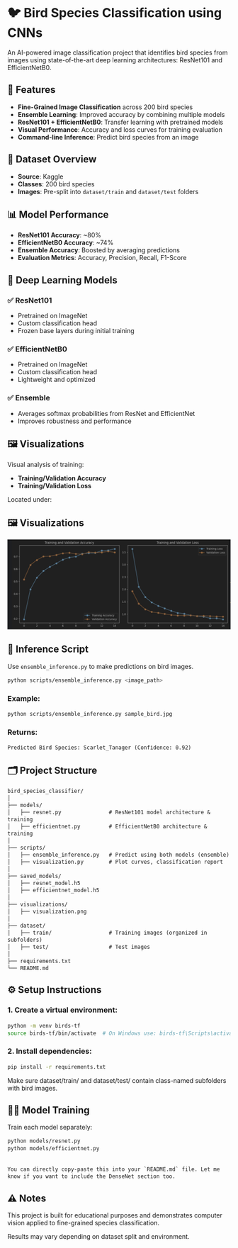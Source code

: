 # 🐦 Bird Species Classification using CNNs

An AI-powered image classification project that identifies bird species from images using state-of-the-art deep learning architectures: ResNet101 and EfficientNetB0.

## 🎯 Features

- **Fine-Grained Image Classification** across 200 bird species
- **Ensemble Learning**: Improved accuracy by combining multiple models
- **ResNet101 + EfficientNetB0**: Transfer learning with pretrained models
- **Visual Performance**: Accuracy and loss curves for training evaluation
- **Command-line Inference**: Predict bird species from an image

## 🐤 Dataset Overview

- **Source**: Kaggle
- **Classes**: 200 bird species
- **Images**: Pre-split into `dataset/train` and `dataset/test` folders

## 📊 Model Performance

- **ResNet101 Accuracy**: ~80%
- **EfficientNetB0 Accuracy**: ~74%
- **Ensemble Accuracy**: Boosted by averaging predictions
- **Evaluation Metrics**: Accuracy, Precision, Recall, F1-Score

## 🧠 Deep Learning Models

### ✅ ResNet101
- Pretrained on ImageNet
- Custom classification head
- Frozen base layers during initial training

### ✅ EfficientNetB0
- Pretrained on ImageNet
- Custom classification head
- Lightweight and optimized

### ✅ Ensemble
- Averages softmax probabilities from ResNet and EfficientNet
- Improves robustness and performance

## 🖼️ Visualizations

Visual analysis of training:

- **Training/Validation Accuracy**
- **Training/Validation Loss**

Located under:
## 🖼️ Visualizations

![Visualizations Curves](visualizations/visualization.png)

## 🧪 Inference Script

Use `ensemble_inference.py` to make predictions on bird images.

```bash
python scripts/ensemble_inference.py <image_path>
```
### Example:
```bash
python scripts/ensemble_inference.py sample_bird.jpg
```

### Returns:
```
Predicted Bird Species: Scarlet_Tanager (Confidence: 0.92)
```

## 🗂️ Project Structure

```
bird_species_classifier/
│
├── models/
│   ├── resnet.py               # ResNet101 model architecture & training
│   ├── efficientnet.py         # EfficientNetB0 architecture & training
│
├── scripts/
│   ├── ensemble_inference.py   # Predict using both models (ensemble)
│   ├── visualization.py        # Plot curves, classification report
│
├── saved_models/
│   ├── resnet_model.h5
│   ├── efficientnet_model.h5
│
├── visualizations/
│   ├── visualization.png
│
├── dataset/
│   ├── train/                  # Training images (organized in subfolders)
│   ├── test/                   # Test images
│
├── requirements.txt
└── README.md
```

## ⚙️ Setup Instructions

### 1. Create a virtual environment:

```bash
python -m venv birds-tf
source birds-tf/bin/activate  # On Windows use: birds-tf\Scripts\activate
```

### 2. Install dependencies:

```bash 
pip install -r requirements.txt
```
Make sure dataset/train/ and dataset/test/ contain class-named subfolders with bird images.

## 🏋️‍♂️ Model Training

Train each model separately:

```bash
python models/resnet.py
python models/efficientnet.py
```

```vbnet

You can directly copy-paste this into your `README.md` file. Let me know if you want to include the DenseNet section too.
```

## ⚠️ Notes
This project is built for educational purposes and demonstrates computer vision applied to fine-grained species classification.

Results may vary depending on dataset split and environment.


